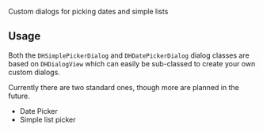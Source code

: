 Custom dialogs for picking dates and simple lists

## Usage ##

Both the `DHSimplePickerDialog` and `DHDatePickerDialog` dialog classes are based on `DHDialogView` which can easily be sub-classed to create your own custom dialogs.  

Currently there are two standard ones, though more are planned in the future.

- Date Picker
- Simple list picker

